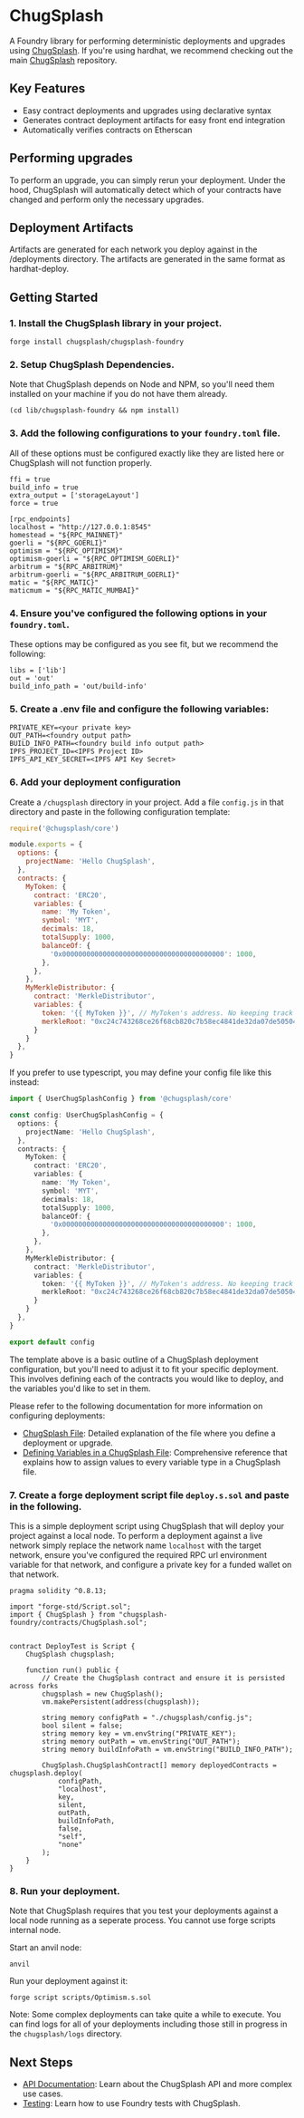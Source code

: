 # ChugSplash
A Foundry library for performing deterministic deployments and upgrades using [ChugSplash](https://github.com/chugsplash/chugsplash). If you're using hardhat, we recommend checking out the main [ChugSplash](https://github.com/chugsplash/chugsplash) repository. 

## Key Features
- Easy contract deployments and upgrades using declarative syntax
- Generates contract deployment artifacts for easy front end integration
- Automatically verifies contracts on Etherscan

## Performing upgrades
To perform an upgrade, you can simply rerun your deployment. Under the hood, ChugSplash will automatically detect which of your contracts have changed and perform only the necessary upgrades.

## Deployment Artifacts
Artifacts are generated for each network you deploy against in the /deployments directory. The artifacts are generated in the same format as hardhat-deploy.

## Getting Started
### 1. Install the ChugSplash library in your project.
```
forge install chugsplash/chugsplash-foundry
```

### 2. Setup ChugSplash Dependencies. 
Note that ChugSplash depends on Node and NPM, so you'll need them installed on your machine if you do not have them already. 
```
(cd lib/chugsplash-foundry && npm install)
```

### 3. Add the following configurations to your `foundry.toml` file. 
All of these options must be configured exactly like they are listed here or ChugSplash will not function properly. 
```
ffi = true
build_info = true
extra_output = ['storageLayout']
force = true

[rpc_endpoints]
localhost = "http://127.0.0.1:8545"
homestead = "${RPC_MAINNET}"
goerli = "${RPC_GOERLI}"
optimism = "${RPC_OPTIMISM}"
optimism-goerli = "${RPC_OPTIMISM_GOERLI}"
arbitrum = "${RPC_ARBITRUM}"
arbitrum-goerli = "${RPC_ARBITRUM_GOERLI}"
matic = "${RPC_MATIC}"
maticmum = "${RPC_MATIC_MUMBAI}"
```

### 4. Ensure you've configured the following options in your `foundry.toml`. 
These options may be configured as you see fit, but we recommend the following:
```
libs = ['lib']
out = 'out'
build_info_path = 'out/build-info'
```

### 5. Create a .env file and configure the following variables:
```
PRIVATE_KEY=<your private key>
OUT_PATH=<foundry output path>
BUILD_INFO_PATH=<foundry build info output path>
IPFS_PROJECT_ID=<IPFS Project ID>
IPFS_API_KEY_SECRET=<IPFS API Key Secret>
```

### 6. Add your deployment configuration
Create a `/chugsplash` directory in your project. Add a file `config.js` in that directory and paste in the following configuration template:
```js
require('@chugsplash/core')

module.exports = {
  options: {
    projectName: 'Hello ChugSplash',
  },
  contracts: {
    MyToken: {
      contract: 'ERC20',
      variables: {
        name: 'My Token',
        symbol: 'MYT',
        decimals: 18,
        totalSupply: 1000,
        balanceOf: {
          '0x0000000000000000000000000000000000000000': 1000,
        },
      },
    },
    MyMerkleDistributor: {
      contract: 'MerkleDistributor',
      variables: {
        token: '{{ MyToken }}', // MyToken's address. No keeping track of dependencies!
        merkleRoot: "0xc24c743268ce26f68cb820c7b58ec4841de32da07de505049b09405e0372cc41"
      }
    }
  },
}
```

If you prefer to use typescript, you may define your config file like this instead: 
```ts
import { UserChugSplashConfig } from '@chugsplash/core'

const config: UserChugSplashConfig = {
  options: {
    projectName: 'Hello ChugSplash',
  },
  contracts: {
    MyToken: {
      contract: 'ERC20',
      variables: {
        name: 'My Token',
        symbol: 'MYT',
        decimals: 18,
        totalSupply: 1000,
        balanceOf: {
          '0x0000000000000000000000000000000000000000': 1000,
        },
      },
    },
    MyMerkleDistributor: {
      contract: 'MerkleDistributor',
      variables: {
        token: '{{ MyToken }}', // MyToken's address. No keeping track of dependencies!
        merkleRoot: "0xc24c743268ce26f68cb820c7b58ec4841de32da07de505049b09405e0372cc41"
      }
    }
  },
}

export default config
```

The template above is a basic outline of a ChugSplash deployment configuration, but you'll need to adjust it to fit your specific deployment. This involves defining each of the contracts you would like to deploy, and the variables you'd like to set in them.

Please refer to the following documentation for more information on configuring deployments: 
- [ChugSplash File](https://github.com/chugsplash/chugsplash/blob/develop/docs/chugsplash-file.md): Detailed explanation of the file where you define a deployment or upgrade.
- [Defining Variables in a ChugSplash File](https://github.com/chugsplash/chugsplash/blob/develop/docs/variables.md): Comprehensive reference that explains how to assign values to every variable type in a ChugSplash file.

### 7. Create a forge deployment script file `deploy.s.sol` and paste in the following. 
This is a simple deployment script using ChugSplash that will deploy your project against a local node. To perform a deployment against a live network simply replace the network name `localhost` with the target network, ensure you've configured the required RPC url environment variable for that network, and configure a private key for a funded wallet on that network. 
```
pragma solidity ^0.8.13;

import "forge-std/Script.sol";
import { ChugSplash } from "chugsplash-foundry/contracts/ChugSplash.sol";


contract DeployTest is Script {
    ChugSplash chugsplash;

    function run() public {
        // Create the ChugSplash contract and ensure it is persisted across forks
        chugsplash = new ChugSplash();
        vm.makePersistent(address(chugsplash));

        string memory configPath = "./chugsplash/config.js";
        bool silent = false;
        string memory key = vm.envString("PRIVATE_KEY");
        string memory outPath = vm.envString("OUT_PATH");
        string memory buildInfoPath = vm.envString("BUILD_INFO_PATH");

        ChugSplash.ChugSplashContract[] memory deployedContracts = chugsplash.deploy(
            configPath,
            "localhost",
            key,
            silent,
            outPath,
            buildInfoPath,
            false,
            "self",
            "none"
        );
    }
}

```

### 8. Run your deployment. 
Note that ChugSplash requires that you test your deployments against a local node running as a seperate process. You cannot use forge scripts internal node. 

Start an anvil node:
```
anvil
```

Run your deployment against it:
```
forge script scripts/Optimism.s.sol
```

Note: Some complex deployments can take quite a while to execute. You can find logs for all of your deployments including those still in progress in the `chugsplash/logs` directory. 

## Next Steps
- [API Documentation](https://github.com/chugsplash/chugsplash-foundry/blob/main/docs/api-docs.md): Learn about the ChugSplash API and more complex use cases.
- [Testing](https://github.com/chugsplash/chugsplash-foundry/blob/main/docs/testing.md): Learn how to use Foundry tests with ChugSplash.